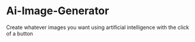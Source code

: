 # Ai-Image-Generator
Create whatever images you want using artificial intelligence with the click of a button
